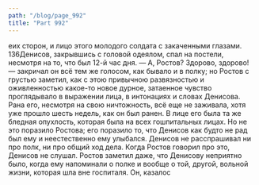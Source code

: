 ```yaml
---
path: "/blog/page_992"
title: "Part 992"
---
```


еих сторон, и лицо этого молодого солдата с закаченными глазами.
136Денисов, закрывшись с головой одеялом, спал на постели, несмотря на то, что был 12-й час дня.
— А, Ростов? Здорово, здорово! — закричал он всё тем же голосом, как бывало и в полку; но Ростов с грустью заметил, как с этою привычною развязностью и оживленностью какое-то новое дурное, затаенное чувство проглядывало в выражении лица, в интонациях и словах Денисова.
Рана его, несмотря на свою ничтожность, всё еще не заживала, хотя уже прошло шесть недель, как он был ранен. В лице его была та же бледная опухлость, которая была на всех гошпитальных лицах. Но не это поразило Ростова; его поразило то, что Денисов как будто не рад был ему и неестественно ему улыбался. Денисов не расспрашивал ни про полк, ни про общий ход дела. Когда Ростов говорил про это, Денисов не слушал.
Ростов заметил даже, что Денисову неприятно было, когда ему напоминали о полке и вообще о той, другой, вольной жизни, которая шла вне госпиталя. Он, казалос
